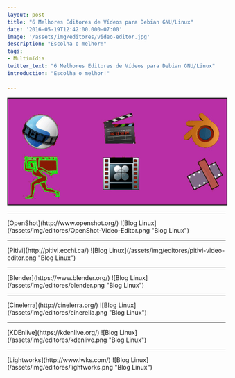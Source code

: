 ```yaml
---
layout: post
title: "6 Melhores Editores de Vídeos para Debian GNU/Linux"
date: '2016-05-19T12:42:00.000-07:00'
image: '/assets/img/editores/video-editor.jpg'
description: "Escolha o melhor!"
tags:
- Multimídia
twitter_text: "6 Melhores Editores de Vídeos para Debian GNU/Linux"
introduction: "Escolha o melhor!"

---
```


<style>
img {border: 2px solid #222;}
</style>

![Blog Linux](/assets/img/editores/video-editor.jpg "Blog Linux")
<hr />
[OpenShot](http://www.openshot.org/)
![Blog Linux](/assets/img/editores/OpenShot-Video-Editor.png "Blog Linux")
<hr />
[Pitivi](http://pitivi.ecchi.ca/)
![Blog Linux](/assets/img/editores/pitivi-video-editor.png "Blog Linux")
<hr />
[Blender](https://www.blender.org/)
![Blog Linux](/assets/img/editores/blender.png "Blog Linux")
<hr />
[Cinelerra](http://cinelerra.org/)
![Blog Linux](/assets/img/editores/cinerella.png "Blog Linux")
<hr />
[KDEnlive](https://kdenlive.org/)
![Blog Linux](/assets/img/editores/kdenlive.png "Blog Linux")
<hr />
[Lightworks](http://www.lwks.com/)
![Blog Linux](/assets/img/editores/lightworks.png "Blog Linux")
